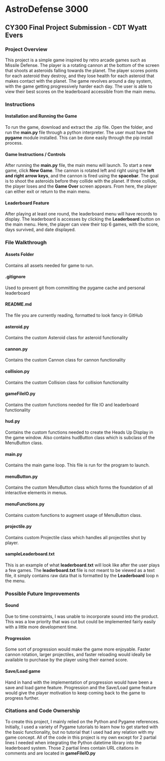 # AstroDefense 3000
## CY300 Final Project Submission - CDT Wyatt Evers

### Project Overview
This project is a simple game inspired by retro arcade games such as Missile Defense. The player is a rotating cannon at the bottom of the screen that shoots at asteroids falling towards the planet. The player scores points for each asteroid they destroy, and they lose health for each asteroid that makes contact with the planet. The game revolves around a day system, with the game getting progressively harder each day. The user is able to view their best scores on the leaderboard accessible from the main menu.

### Instructions
#### Installation and Running the Game
To run the game, download and extract the .zip file. Open the folder, and run the **main.py** file through a python interpreter. The user must have the **pygame** module installed. This can be done easily through the pip install process.
#### Game Instructions / Controls
After running the **main.py** file, the main menu will launch. To start a new game, click **New Game**. The cannon is rotated left and right using the **left and right arrow keys**, and the cannon is fired using the **spacebar**. The goal is to shoot the asteroids before they collide with the planet. If three collide, the player loses and the **Game Over** screen appears. From here, the player can either exit or return to the main menu.
#### Leaderboard Feature
After playing at least one round, the leaderboard menu will have records to display. The leaderboard is accesses by clicking the **Leaderboard** button on the main menu. Here, the player can view their top 6 games, with the score, days survived, and date displayed.

### File Walkthrough
#### Assets Folder
Contains all assets needed for game to run.
#### .gitignore
Used to prevent git from committing the pygame cache and personal leaderboard
#### README.md
The file you are currently reading, formatted to look fancy in GitHub
#### asteroid.py
Contains the custom Asteroid class for asteroid functionality
#### cannon.py
Contains the custom Cannon class for cannon functionality
#### collision.py
Contains the custom Collision class for collision functionality
#### gameFileIO.py
Contains the custom functions needed for file IO and leaderboard functionality
#### hud.py
Contains the custom functions needed to create the Heads Up Display in the game window. Also contains hudButton class which is subclass of the MenuButton class.
#### main.py
Contains the main game loop. This file is run for the program to launch.
#### menuButton.py
Contains the custom MenuButton class which forms the foundation of all interactive elements in menus.
#### menuFunctions.py
Contains custom functions to augment usage of MenuButton class.
#### projectile.py
Contains custom Projectile class which handles all projectiles shot by player.
#### sampleLeaderboard.txt
This is an example of what **leaderboard.txt** will look like after the user plays a few games. The **leaderboard.txt** file is not meant to be viewed as a text file, it simply contains raw data that is formatted by the **Leaderboard** loop n the menu.

### Possible Future Improvements
#### Sound
Due to time constraints, I was unable to incorporate sound into the product. This was a low priority that was cut but could be implemented fairly easily with a little more development time.
#### Progression
Some sort of progression would make the game more enjoyable. Faster cannon rotation, larger projectiles, and faster reloading would ideally be available to purchase by the player using their earned score.
#### Save/Load game
Hand in hand with the implementation of progression would have been a save and load game feature. Progression and the Save/Load game feature would give the player motivation to keep coming back to the game to progress further.


### Citations and Code Ownership
To create this project, I mainly relied on the Python and Pygame references. Initially, I used a variety of Pygame tutorials to learn how to get started with the basic functionality, but no tutorial that I used had any relation with my game concept. All of the code in this project is my own except for 2 partial lines I needed when integrating the Python datetime library into the leaderboard system. Those 2 partial lines contain URL citations in comments and are located in **gameFileIO.py**
